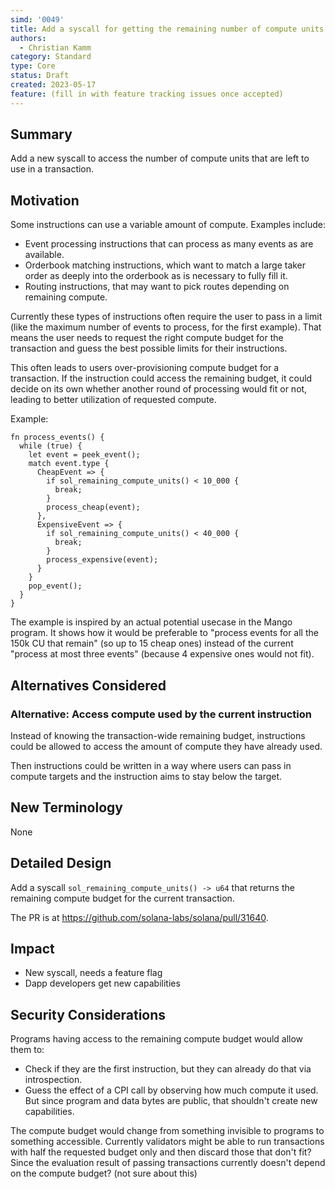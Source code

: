 ```yaml
---
simd: '0049'
title: Add a syscall for getting the remaining number of compute units in a transaction
authors:
  - Christian Kamm
category: Standard
type: Core
status: Draft
created: 2023-05-17
feature: (fill in with feature tracking issues once accepted)
---
```


## Summary

Add a new syscall to access the number of compute units that are left to use
in a transaction.

## Motivation

Some instructions can use a variable amount of compute. Examples include:

- Event processing instructions that can process as many events as are available.
- Orderbook matching instructions, which want to match a large taker order as
  deeply into the orderbook as is necessary to fully fill it.
- Routing instructions, that may want to pick routes depending on remaining compute.

Currently these types of instructions often require the user to pass in
a limit (like the maximum number of events to process, for the first example).
That means the user needs to request the right compute budget for the transaction
and guess the best possible limits for their instructions.

This often leads to users over-provisioning compute budget for a transaction.
If the instruction could access the remaining budget, it could decide on its
own whether another round of processing would fit or not, leading to better
utilization of requested compute.

Example:
```
fn process_events() {
  while (true) {
    let event = peek_event();
    match event.type {
      CheapEvent => {
        if sol_remaining_compute_units() < 10_000 {
          break;
        }
        process_cheap(event);
      },
      ExpensiveEvent => {
        if sol_remaining_compute_units() < 40_000 {
          break;
        }
        process_expensive(event);
      }
    }
    pop_event();
  }
}
```

The example is inspired by an actual potential usecase in the Mango program. It
shows how it would be preferable to "process events for all the 150k CU that remain"
(so up to 15 cheap ones) instead of the current "process at most three events"
(because 4 expensive ones would not fit).

## Alternatives Considered

### Alternative: Access compute used by the current instruction

Instead of knowing the transaction-wide remaining budget, instructions could be
allowed to access the amount of compute they have already used.

Then instructions could be written in a way where users can pass in compute targets
and the instruction aims to stay below the target.

## New Terminology

None

## Detailed Design

Add a syscall `sol_remaining_compute_units() -> u64` that returns the remaining
compute budget for the current transaction.

The PR is at https://github.com/solana-labs/solana/pull/31640.

## Impact

- New syscall, needs a feature flag
- Dapp developers get new capabilities

## Security Considerations

Programs having access to the remaining compute budget would allow them to:
- Check if they are the first instruction, but they can already do that via
  introspection.
- Guess the effect of a CPI call by observing how much compute it used. But since
  program and data bytes are public, that shouldn't create new capabilities.

The compute budget would change from something invisible to programs to
something accessible. Currently validators might be able to run transactions with
half the requested budget only and then discard those that don't fit? Since the
evaluation result of passing transactions currently doesn't depend on the compute
budget? (not sure about this)

